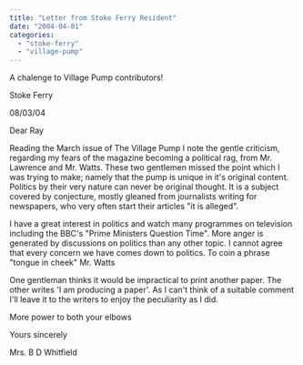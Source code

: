 ```yaml
---
title: "Letter from Stoke Ferry Resident"
date: "2004-04-01"
categories: 
  - "stoke-ferry"
  - "village-pump"
---
```


A chalenge to Village Pump contributors!

Stoke Ferry

08/03/04

Dear Ray

Reading the March issue of The Village Pump I note the gentle criticism, regarding my fears of the magazine becoming a political rag, from Mr. Lawrence and Mr. Watts. These two gentlemen missed the point which I was trying to make; namely that the pump is unique in it's original content. Politics by their very nature can never be original thought. It is a subject covered by conjecture, mostly gleaned from journalists writing for newspapers, who very often start their articles "it is alleged".

I have a great interest in politics and watch many programmes on television including the BBC's "Prime Ministers Question Time". More anger is generated by discussions on politics than any other topic. I cannot agree that every concern we have comes down to politics. To coin a phrase "tongue in cheek" Mr. Watts

One gentleman thinks it would be impractical to print another paper. The other writes 'I am producing a paper'. As I can't think of a suitable comment I'll leave it to the writers to enjoy the peculiarity as I did.

More power to both your elbows

Yours sincerely

Mrs. B D Whitfield
